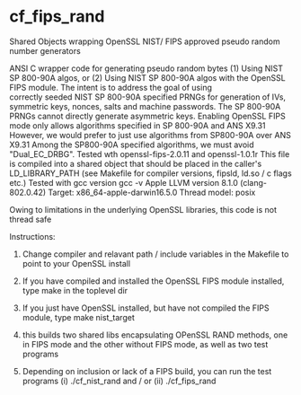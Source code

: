 # cf_fips_rand
Shared Objects wrapping OpenSSL NIST/ FIPS approved pseudo random number generators

ANSI C wrapper code for 
generating pseudo random  bytes (1)  Using NIST SP 800-90A algos, or (2) 
Using NIST SP 800-90A algos with the OpenSSL FIPS module. 
The intent is to address the goal of using  
correctly seeded NIST SP 800-90A specified PRNGs for generation of IVs, 
symmetric keys, nonces, salts and machine passwords. The SP 800-90A PRNGs
cannot directly generate asymmetric keys. 
Enabling OpenSSL FIPS mode only allows algorithms 
specified in SP 800-90A and ANS X9.31
However, we would prefer to just use algorithms 
from SP800-90A over ANS X9.31
Among the SP800-90A specified algorithms, we 
must avoid "Dual_EC_DRBG". 
Tested wth openssl-fips-2.0.11 and openssl-1.0.1r
This file is compiled into a shared object that should 
be placed in the caller's LD_LIBRARY_PATH (see 
Makefile for compiler versions, fipsld, ld.so / c flags etc.)
Tested with gcc version 
gcc -v 
Apple LLVM version 8.1.0 (clang-802.0.42)
Target: x86_64-apple-darwin16.5.0
Thread model: posix

Owing to limitations in the underlying OpenSSL libraries, this code is not thread safe

Instructions:
1) Change compiler and relavant path / include variables in the Makefile 
to point to your OpenSSL install

2) If you have compiled and installed the  OpenSSL FIPS module installed, 
  type make in the toplevel dir 

3) If you just have OpenSSL installed, but have not compiled the 
   FIPS module, type make nist_target
   
4) this builds two shared libs encapsulating OPenSSL RAND methods, 
   one in FIPS mode and the other without FIPS mode, as well as two test programs

5) Depending on inclusion or lack of a FIPS build, you can run the test programs (i) ./cf_nist_rand and / or 
  (ii) ./cf_fips_rand 
